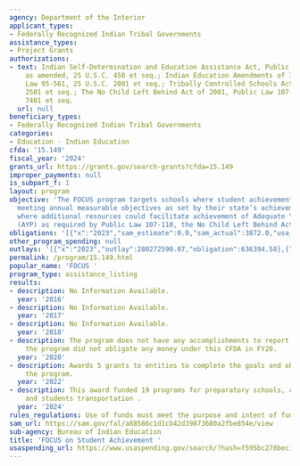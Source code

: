 ```yaml
---
agency: Department of the Interior
applicant_types:
- Federally Recognized Indian Tribal Governments
assistance_types:
- Project Grants
authorizations:
- text: Indian Self-Determination and Education Assistance Act, Public Law 93-638,
    as amended, 25 U.S.C. 450 et seq.; Indian Education Amendments of 1978, Public
    Law 95-561, 25 U.S.C. 2001 et seq.; Tribally Controlled Schools Act, 25 U.S.C.
    2501 et seq.; The No Child Left Behind Act of 2001, Public Law 107-110, 20 U.S.C.
    7401 et seq.
  url: null
beneficiary_types:
- Federally Recognized Indian Tribal Governments
categories:
- Education - Indian Education
cfda: '15.149'
fiscal_year: '2024'
grants_url: https://grants.gov/search-grants?cfda=15.149
improper_payments: null
is_subpart_f: 1
layout: program
objective: 'The FOCUS program targets schools where student achievement is close to
  meeting annual measurable objectives as set by their state’s achievement test and
  where additional resources could facilitate achievement of Adequate Yearly Progress
  (AYP) as required by Public Law 107-110, the No Child Left Behind Act of 2001.  '
obligations: '[{"x":"2023","sam_estimate":0.0,"sam_actual":3872.0,"usa_spending_actual":339031.58},{"x":"2024","sam_estimate":0.0,"sam_actual":12149068.0,"usa_spending_actual":12796369.37},{"x":"2025","sam_estimate":0.0,"sam_actual":7450000.0,"usa_spending_actual":0.0}]'
other_program_spending: null
outlays: '[{"x":"2023","outlay":280272590.07,"obligation":636394.58},{"x":"2024","outlay":153720790.77,"obligation":12499006.37},{"x":"2025","outlay":0.0,"obligation":0.0}]'
permalink: /program/15.149.html
popular_name: 'FOCUS '
program_type: assistance_listing
results:
- description: No Information Available.
  year: '2016'
- description: No Information Available.
  year: '2017'
- description: No Information Available.
  year: '2018'
- description: The program does not have any accomplishments to report for FY20 because
    the program did not obligate any money under this CFDA in FY20.
  year: '2020'
- description: Awards 5 grants to entities to complete the goals and objectives of
    the program.
  year: '2022'
- description: This award funded 19 programs for preparatory schools, community schools,
    and students transportation .
  year: '2024'
rules_regulations: Use of funds must meet the purpose and intent of funding.
sam_url: https://sam.gov/fal/a88586c1d1cb42d39873680a2fbe854e/view
sub-agency: Bureau of Indian Education
title: 'FOCUS on Student Achievement '
usaspending_url: https://www.usaspending.gov/search/?hash=f595bc278bec1bc2f2c6d78a237b5a7c
---
```

